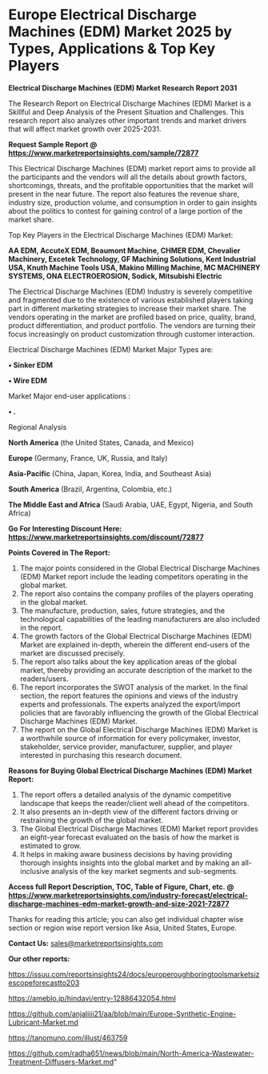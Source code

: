 # Europe Electrical Discharge Machines (EDM) Market 2025 by Types, Applications & Top Key Players

<strong>Electrical Discharge Machines (EDM) Market Research Report 2031</strong>

The Research Report on Electrical Discharge Machines (EDM) Market is a Skillful and Deep Analysis of the Present Situation and Challenges. This research report also analyzes other important trends and market drivers that will affect market growth over 2025-2031.

<strong>Request Sample Report @ <a href=https://www.marketreportsinsights.com/sample/72877>https://www.marketreportsinsights.com/sample/72877</a></strong>

This Electrical Discharge Machines (EDM) market report aims to provide all the participants and the vendors will all the details about growth factors, shortcomings, threats, and the profitable opportunities that the market will present in the near future. The report also features the revenue share, industry size, production volume, and consumption in order to gain insights about the politics to contest for gaining control of a large portion of the market share.

Top Key Players in the Electrical Discharge Machines (EDM) Market:

<strong>AA EDM, AccuteX EDM, Beaumont Machine, CHMER EDM, Chevalier Machinery, Excetek Technology, GF Machining Solutions, Kent Industrial USA, Knuth Machine Tools USA, Makino Milling Machine, MC MACHINERY SYSTEMS, ONA ELECTROEROSION, Sodick, Mitsubishi Electric</strong>

The Electrical Discharge Machines (EDM) Industry is severely competitive and fragmented due to the existence of various established players taking part in different marketing strategies to increase their market share. The vendors operating in the market are profiled based on price, quality, brand, product differentiation, and product portfolio. The vendors are turning their focus increasingly on product customization through customer interaction.

Electrical Discharge Machines (EDM) Market Major Types are:

<strong>• Sinker EDM

• Wire EDM</strong>

Market Major end-user applications :

<strong>• .</strong>

Regional Analysis

</u><strong><b>North America</b></strong> (the United States, Canada, and Mexico)

<strong><b>Europe </b></strong>(Germany, France, UK, Russia, and Italy)

<strong><b>Asia-Pacific</b></strong> (China, Japan, Korea, India, and Southeast Asia)

<strong><b>South America</b></strong> (Brazil, Argentina, Colombia, etc.)

<strong><b>The Middle East and Africa</b></strong> (Saudi Arabia, UAE, Egypt, Nigeria, and South Africa)

<strong>Go For Interesting Discount Here: <a href=https://www.marketreportsinsights.com/discount/72877>https://www.marketreportsinsights.com/discount/72877</a></strong>

<strong>Points Covered in The Report:</strong>
<ol>
  <li>The major points considered in the Global Electrical Discharge Machines (EDM) Market report include the leading competitors operating in the global market.</li>
  <li>The report also contains the company profiles of the players operating in the global market.</li>
  <li>The manufacture, production, sales, future strategies, and the technological capabilities of the leading manufacturers are also included in the report.</li>
  <li>The growth factors of the Global Electrical Discharge Machines (EDM) Market are explained in-depth, wherein the different end-users of the market are discussed precisely.</li>
  <li>The report also talks about the key application areas of the global market, thereby providing an accurate description of the market to the readers/users.</li>
  <li>The report incorporates the SWOT analysis of the market. In the final section, the report features the opinions and views of the industry experts and professionals. The experts analyzed the export/import policies that are favorably influencing the growth of the Global Electrical Discharge Machines (EDM) Market.</li>
  <li>The report on the Global Electrical Discharge Machines (EDM) Market is a worthwhile source of information for every policymaker, investor, stakeholder, service provider, manufacturer, supplier, and player interested in purchasing this research document.</li>
</ol>
<strong>Reasons for Buying Global Electrical Discharge Machines (EDM) Market Report:</strong>

<ol>
  <li>The report offers a detailed analysis of the dynamic competitive landscape that keeps the reader/client well ahead of the competitors.</li>
  <li>It also presents an in-depth view of the different factors driving or restraining the growth of the global market.</li>
  <li>The Global Electrical Discharge Machines (EDM) Market report provides an eight-year forecast evaluated on the basis of how the market is estimated to grow.</li>
  <li>It helps in making aware business decisions by having providing thorough insights insights into the global market and by making an all-inclusive analysis of the key market segments and sub-segments.</li>
</ol>
<strong>Access full Report Description, TOC, Table of Figure, Chart, etc. @ <a href=https://www.marketreportsinsights.com/industry-forecast/electrical-discharge-machines-edm-market-growth-and-size-2021-72877>https://www.marketreportsinsights.com/industry-forecast/electrical-discharge-machines-edm-market-growth-and-size-2021-72877</a></strong>


Thanks for reading this article; you can also get individual chapter wise section or region wise report version like Asia, United States, Europe.

<strong>Contact Us:</strong>
sales@marketreportsinsights.com

<strong>Our other reports:</strong>

<a href=https://issuu.com/reportsinsights24/docs/europeroughboringtoolsmarketsizescopeforecastto203>https://issuu.com/reportsinsights24/docs/europeroughboringtoolsmarketsizescopeforecastto203</a>

<a href=https://ameblo.jp/hindavi/entry-12886432054.html>https://ameblo.jp/hindavi/entry-12886432054.html</a>

<a href=https://github.com/anjaliiii21/aa/blob/main/Europe-Synthetic-Engine-Lubricant-Market.md>https://github.com/anjaliiii21/aa/blob/main/Europe-Synthetic-Engine-Lubricant-Market.md</a>

<a href=https://tanomuno.com/illust/463759>https://tanomuno.com/illust/463759</a>

<a href=https://github.com/radha651/news/blob/main/North-America-Wastewater-Treatment-Diffusers-Market.md>https://github.com/radha651/news/blob/main/North-America-Wastewater-Treatment-Diffusers-Market.md</a>"
